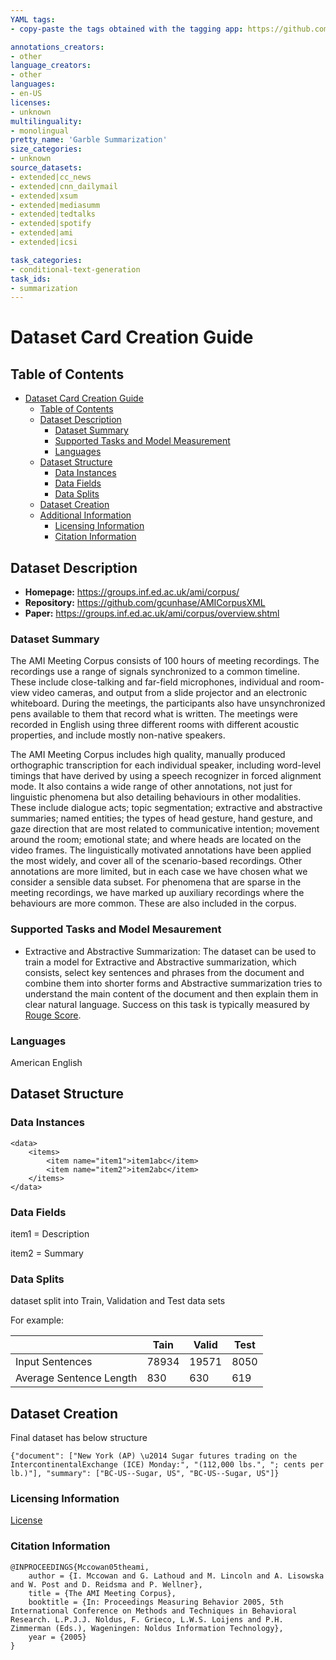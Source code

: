 ```yaml
---
YAML tags:
- copy-paste the tags obtained with the tagging app: https://github.com/huggingface/datasets-tagging

annotations_creators:
- other
language_creators:
- other
languages:
- en-US
licenses:
- unknown
multilinguality:
- monolingual
pretty_name: 'Garble Summarization'
size_categories:
- unknown
source_datasets:
- extended|cc_news
- extended|cnn_dailymail
- extended|xsum
- extended|mediasumm
- extended|tedtalks
- extended|spotify
- extended|ami
- extended|icsi

task_categories:
- conditional-text-generation
task_ids:
- summarization
---
```


# Dataset Card Creation Guide

## Table of Contents
- [Dataset Card Creation Guide](#dataset-card-creation-guide)
  - [Table of Contents](#table-of-contents)
  - [Dataset Description](#dataset-description)
    - [Dataset Summary](#dataset-summary)
    - [Supported Tasks and Model Measurement](#supported-tasks-and-leaderboards)
    - [Languages](#languages)
  - [Dataset Structure](#dataset-structure)
    - [Data Instances](#data-instances)
    - [Data Fields](#data-fields)
    - [Data Splits](#data-splits)
  - [Dataset Creation](#dataset-creation)
  - [Additional Information](#additional-information)
    - [Licensing Information](#licensing-information)
    - [Citation Information](#citation-information)

## Dataset Description

- **Homepage:** https://groups.inf.ed.ac.uk/ami/corpus/
- **Repository:** https://github.com/gcunhase/AMICorpusXML
- **Paper:** https://groups.inf.ed.ac.uk/ami/corpus/overview.shtml


### Dataset Summary

The AMI Meeting Corpus consists of 100 hours of meeting recordings. The recordings use a range of signals synchronized to a common timeline. These include close-talking and far-field microphones, individual and room-view video cameras, and output from a slide projector and an electronic whiteboard. During the meetings, the participants also have unsynchronized pens available to them that record what is written. The meetings were recorded in English using three different rooms with different acoustic properties, and include mostly non-native speakers.

  The AMI Meeting Corpus includes high quality, manually produced orthographic transcription for each individual speaker, including word-level timings that have derived by using a speech recognizer in forced alignment mode. It also contains a wide range of other annotations, not just for linguistic phenomena but also detailing behaviours in other modalities. These include dialogue acts; topic segmentation; extractive and abstractive summaries; named entities; the types of head gesture, hand gesture, and gaze direction that are most related to communicative intention; movement around the room; emotional state; and where heads are located on the video frames. The linguistically motivated annotations have been applied the most widely, and cover all of the scenario-based recordings. Other annotations are more limited, but in each case we have chosen what we consider a sensible data subset. For phenomena that are sparse in the meeting recordings, we have marked up auxiliary recordings where the behaviours are more common. These are also included in the corpus.

### Supported Tasks and Model Mesaurement


- Extractive and Abstractive Summarization: The dataset can be used to train a model for Extractive and Abstractive summarization, which consists, select key sentences and phrases from the document and combine them into shorter forms and Abstractive summarization tries to understand the main content of the document and then explain them in clear natural language. Success on this task is typically measured by [Rouge Score](https://en.wikipedia.org/wiki/ROUGE_(metric)).

### Languages

American English


## Dataset Structure

### Data Instances



```
<data>
    <items>
        <item name="item1">item1abc</item>
        <item name="item2">item2abc</item>
    </items>
</data>
```


### Data Fields

item1 = Description

item2 = Summary



### Data Splits


dataset split into Train, Validation and Test data sets

  For example:

|                            | Tain   | Valid | Test |
| -----                      | ------ | ----- | ---- |
| Input Sentences            |   78934     | 19571   | 8050      |
| Average Sentence Length    |    830    |  630     | 619     |

## Dataset Creation

Final dataset has below structure
```
{"document": ["New York (AP) \u2014 Sugar futures trading on the IntercontinentalExchange (ICE) Monday:", "(112,000 lbs.", "; cents per lb.)"], "summary": ["BC-US--Sugar, US", "BC-US--Sugar, US"]}
```
### Licensing Information

[License](http://creativecommons.org/licenses/by/4.0/legalcode)

### Citation Information


```
@INPROCEEDINGS{Mccowan05theami,
    author = {I. Mccowan and G. Lathoud and M. Lincoln and A. Lisowska and W. Post and D. Reidsma and P. Wellner},
    title = {The AMI Meeting Corpus},
    booktitle = {In: Proceedings Measuring Behavior 2005, 5th International Conference on Methods and Techniques in Behavioral Research. L.P.J.J. Noldus, F. Grieco, L.W.S. Loijens and P.H. Zimmerman (Eds.), Wageningen: Noldus Information Technology},
    year = {2005}
}
```

